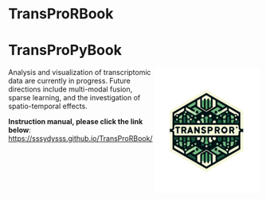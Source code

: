 # TransProRBook
# TransProPyBook
<img src="TransProR_rlogo.png" alt="TransProPy Logo" width="210" height="250" align="right">
Analysis and visualization of transcriptomic data are currently in progress. Future directions include multi-modal fusion, sparse learning, and the investigation of spatio-temporal effects.

**Instruction manual, please click the link below**:
https://sssydysss.github.io/TransProRBook/
